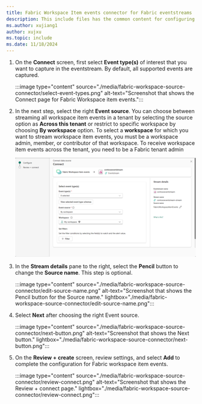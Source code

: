 ```yaml
---
title: Fabric Workspace Item events connector for Fabric eventstreams
description: This include files has the common content for configuring Fabric Workspace Item events connector for Fabric eventstreams and Real-Time hub. 
ms.author: xujiang1
author: xujxu 
ms.topic: include
ms.date: 11/18/2024
---
```


1. On the **Connect** screen, first select  **Event type(s)** of interest that you want to capture in the eventstream. By default, all supported events are captured.

    :::image type="content" source="./media/fabric-workspace-source-connector/select-event-types.png" alt-text="Screenshot that shows the Connect page for Fabric Workspace item events.":::
1. In the next step, select the right **Event source**. You can choose between streaming all workspace item events in a tenant by selecting the source option as **Across this tenant** or restrict to specific workspace by choosing **By workspace** option. To select a **workspace** for which you want to stream workspace item events, you must be a workspace admin, member, or contributor of that workspace. To receive workspace item events across the tenant, you need to be a Fabric tenant admin

   ![A screenshot of the Connect screen.](media/fabric-workspace-source-connector/connect.png)
1. In the **Stream details** pane to the right, select the **Pencil** button to change the **Source name**. This step is optional. 

    :::image type="content" source="./media/fabric-workspace-source-connector/edit-source-name.png" alt-text="Screenshot that shows the Pencil button for the Source name." lightbox="./media/fabric-workspace-source-connector/edit-source-name.png":::   
1. Select **Next** after choosing the right Event source.

    :::image type="content" source="./media/fabric-workspace-source-connector/next-button.png" alt-text="Screenshot that shows the Next button." lightbox="./media/fabric-workspace-source-connector/next-button.png":::   
1. On the **Review + create** screen, review settings, and select **Add** to complete the configuration for Fabric workspace item events.

    :::image type="content" source="./media/fabric-workspace-source-connector/review-connect.png" alt-text="Screenshot that shows the Review + connect page." lightbox="./media/fabric-workspace-source-connector/review-connect.png":::   


